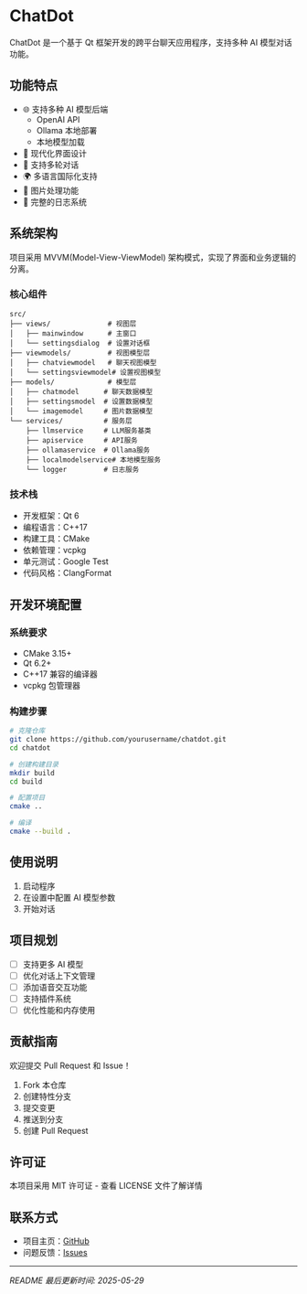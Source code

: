 # ChatDot

ChatDot 是一个基于 Qt 框架开发的跨平台聊天应用程序，支持多种 AI 模型对话功能。

## 功能特点

- 🌐 支持多种 AI 模型后端
  - OpenAI API
  - Ollama 本地部署
  - 本地模型加载
- 🎨 现代化界面设计
- 🔄 支持多轮对话
- 🌍 多语言国际化支持
- 📸 图片处理功能
- 📝 完整的日志系统

## 系统架构

项目采用 MVVM(Model-View-ViewModel) 架构模式，实现了界面和业务逻辑的分离。

### 核心组件

```
src/
├── views/              # 视图层
│   ├── mainwindow      # 主窗口
│   └── settingsdialog  # 设置对话框
├── viewmodels/         # 视图模型层
│   ├── chatviewmodel   # 聊天视图模型
│   └── settingsviewmodel# 设置视图模型
├── models/             # 模型层
│   ├── chatmodel      # 聊天数据模型
│   ├── settingsmodel  # 设置数据模型
│   └── imagemodel     # 图片数据模型
└── services/          # 服务层
    ├── llmservice     # LLM服务基类
    ├── apiservice     # API服务
    ├── ollamaservice  # Ollama服务
    ├── localmodelservice# 本地模型服务
    └── logger         # 日志服务
```

### 技术栈

- 开发框架：Qt 6
- 编程语言：C++17
- 构建工具：CMake
- 依赖管理：vcpkg
- 单元测试：Google Test
- 代码风格：ClangFormat

## 开发环境配置

### 系统要求

- CMake 3.15+
- Qt 6.2+
- C++17 兼容的编译器
- vcpkg 包管理器

### 构建步骤

```bash
# 克隆仓库
git clone https://github.com/yourusername/chatdot.git
cd chatdot

# 创建构建目录
mkdir build
cd build

# 配置项目
cmake ..

# 编译
cmake --build .
```

## 使用说明

1. 启动程序
2. 在设置中配置 AI 模型参数
3. 开始对话

## 项目规划

- [ ] 支持更多 AI 模型
- [ ] 优化对话上下文管理
- [ ] 添加语音交互功能
- [ ] 支持插件系统
- [ ] 优化性能和内存使用

## 贡献指南

欢迎提交 Pull Request 和 Issue！

1. Fork 本仓库
2. 创建特性分支
3. 提交变更
4. 推送到分支
5. 创建 Pull Request

## 许可证

本项目采用 MIT 许可证 - 查看 LICENSE 文件了解详情

## 联系方式

- 项目主页：[GitHub](https://github.com/BaiSongt/chatdot)
- 问题反馈：[Issues](https://github.com/BaiSongt/chatdot/issues)

---

*README 最后更新时间: 2025-05-29*
